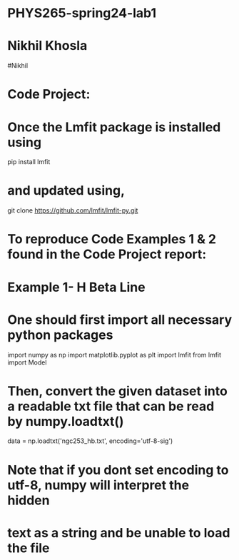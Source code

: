 # PHYS265-spring24-lab1
# Nikhil Khosla
#Nikhil

# Code Project: 
# Once the Lmfit package is installed using 
pip install lmfit
# and updated using,
git clone https://github.com/lmfit/lmfit-py.git

# To reproduce Code Examples 1 & 2 found in the Code Project report:
# Example 1- H Beta Line
# One should first import all necessary python packages
import numpy as np
import matplotlib.pyplot as plt
import lmfit
from lmfit import Model
# Then, convert the given dataset into a readable txt file that can be read by numpy.loadtxt()
data = np.loadtxt('ngc253_hb.txt', encoding='utf-8-sig')
# Note that if you dont set encoding to utf-8, numpy will interpret the hidden
# text as a string and be unable to load the file

